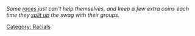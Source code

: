 *Some [races](:Category:_Races.md "wikilink") just can't help
themselves, and keep a few extra coins each time they [split
up](Split.md "wikilink") the swag with their groups.*

[Category: Racials](Category:_Racials "wikilink")
